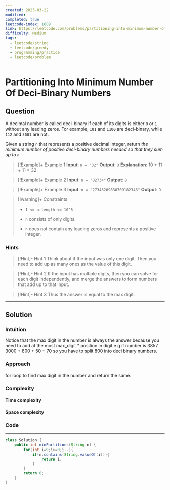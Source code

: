 ```yaml
---
created: 2025-03-22
modified: 
completed: true
leetcode-index: 1689
link: https://leetcode.com/problems/partitioning-into-minimum-number-of-deci-binary-numbers
difficulty: Medium
tags:
  - leetcode/string
  - leetcode/greedy
  - programming/practice
  - leetcode/problem
---
```

# Partitioning Into Minimum Number Of Deci-Binary Numbers

## Question
A decimal number is called deci-binary if each of its digits is either `0` or `1` without any leading zeros. For example, `101` and `1100` are deci-binary, while `112` and `3001` are not.

Given a string `n` that represents a positive decimal integer, return *the minimum number of positive deci-binary numbers needed so that they sum up to *`n`*.*

 

>[!Example]+ Example 1
>**Input**: `n = "32"`
>**Output**: `3`
>**Explanation**:
>10 + 11 + 11 = 32 

>[!Example]+ Example 2
>**Input**: `n = "82734"`
>**Output**: `8
`

>[!Example]+ Example 3
>**Input**: `n = "27346209830709182346"`
>**Output**: `9
`

>[!warning]+ Constraints
>- `1 <= n.length <= 10^5`
>
>- `n` consists of only digits.
>
>- `n` does not contain any leading zeros and represents a positive integer.
### Hints
>[!Hint]- Hint 1
>Think about if the input was only one digit. Then you need to add up as many ones as the value of this digit.

>[!Hint]- Hint 2
>If the input has multiple digits, then you can solve for each digit independently, and merge the answers to form numbers that add up to that input.

>[!Hint]- Hint 3
>Thus the answer is equal to the max digit.

---
## Solution

### Intuition
Notice that the max digit in the number is always the answer because you need to add at the most max_digit * position in digit e.g if number is 3857 3000 + 800 + 50 + 70 so you have to split 800 into deci binary numbers.


### Approach
for loop to find max digit in the number and return the same. 


### Complexity

#### Time complexity


#### Space complexity


### Code
---
```java
class Solution {
    public int minPartitions(String n) {
        for(int i=9;i>=0;i--){
            if(n.contains(String.valueOf(i))){
                return i;
            }
        }
        return 0;
    }
}
```
